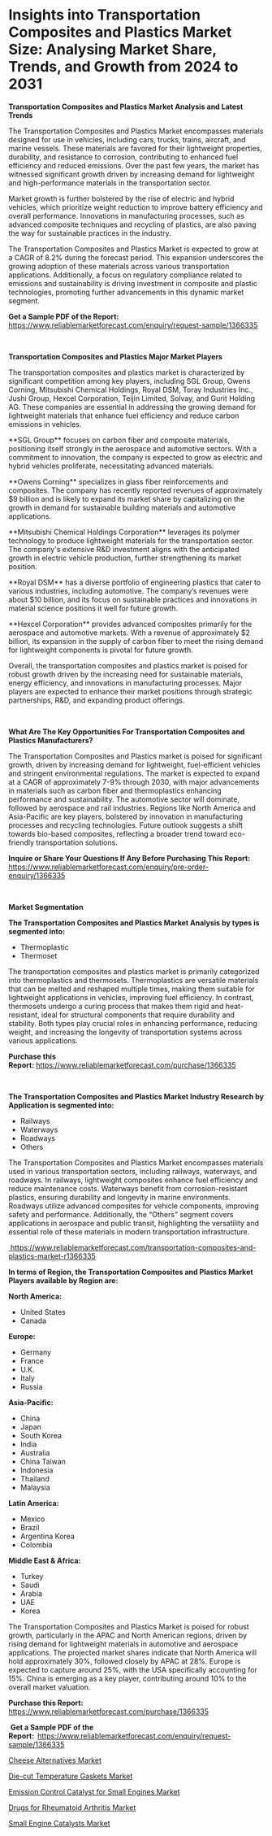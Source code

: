 <p><h1>Insights into Transportation Composites and Plastics Market Size: Analysing Market Share, Trends, and Growth from 2024 to 2031</h1></p><p><strong>Transportation Composites and Plastics Market Analysis and Latest Trends</strong></p>
<p><p>The Transportation Composites and Plastics Market encompasses materials designed for use in vehicles, including cars, trucks, trains, aircraft, and marine vessels. These materials are favored for their lightweight properties, durability, and resistance to corrosion, contributing to enhanced fuel efficiency and reduced emissions. Over the past few years, the market has witnessed significant growth driven by increasing demand for lightweight and high-performance materials in the transportation sector.</p><p>Market growth is further bolstered by the rise of electric and hybrid vehicles, which prioritize weight reduction to improve battery efficiency and overall performance. Innovations in manufacturing processes, such as advanced composite techniques and recycling of plastics, are also paving the way for sustainable practices in the industry.</p><p>The Transportation Composites and Plastics Market is expected to grow at a CAGR of 8.2% during the forecast period. This expansion underscores the growing adoption of these materials across various transportation applications. Additionally, a focus on regulatory compliance related to emissions and sustainability is driving investment in composite and plastic technologies, promoting further advancements in this dynamic market segment.</p></p>
<p><strong>Get a Sample PDF of the Report:&nbsp;</strong> <a href="https://www.reliablemarketforecast.com/enquiry/request-sample/1366335">https://www.reliablemarketforecast.com/enquiry/request-sample/1366335</a></p>
<p>&nbsp;</p>
<p><strong>Transportation Composites and Plastics Major Market Players</strong></p>
<p><p>The transportation composites and plastics market is characterized by significant competition among key players, including SGL Group, Owens Corning, Mitsubishi Chemical Holdings, Royal DSM, Toray Industries Inc., Jushi Group, Hexcel Corporation, Teijin Limited, Solvay, and Gurit Holding AG. These companies are essential in addressing the growing demand for lightweight materials that enhance fuel efficiency and reduce carbon emissions in vehicles.</p><p>**SGL Group** focuses on carbon fiber and composite materials, positioning itself strongly in the aerospace and automotive sectors. With a commitment to innovation, the company is expected to grow as electric and hybrid vehicles proliferate, necessitating advanced materials.</p><p>**Owens Corning** specializes in glass fiber reinforcements and composites. The company has recently reported revenues of approximately $9 billion and is likely to expand its market share by capitalizing on the growth in demand for sustainable building materials and automotive applications.</p><p>**Mitsubishi Chemical Holdings Corporation** leverages its polymer technology to produce lightweight materials for the transportation sector. The company's extensive R&D investment aligns with the anticipated growth in electric vehicle production, further strengthening its market position.</p><p>**Royal DSM** has a diverse portfolio of engineering plastics that cater to various industries, including automotive. The company’s revenues were about $10 billion, and its focus on sustainable practices and innovations in material science positions it well for future growth.</p><p>**Hexcel Corporation** provides advanced composites primarily for the aerospace and automotive markets. With a revenue of approximately $2 billion, its expansion in the supply of carbon fiber to meet the rising demand for lightweight components is pivotal for future growth.</p><p>Overall, the transportation composites and plastics market is poised for robust growth driven by the increasing need for sustainable materials, energy efficiency, and innovations in manufacturing processes. Major players are expected to enhance their market positions through strategic partnerships, R&D, and expanding product offerings.</p></p>
<p>&nbsp;</p>
<p><strong>What Are The Key Opportunities For Transportation Composites and Plastics Manufacturers?</strong></p>
<p><p>The Transportation Composites and Plastics market is poised for significant growth, driven by increasing demand for lightweight, fuel-efficient vehicles and stringent environmental regulations. The market is expected to expand at a CAGR of approximately 7-9% through 2030, with major advancements in materials such as carbon fiber and thermoplastics enhancing performance and sustainability. The automotive sector will dominate, followed by aerospace and rail industries. Regions like North America and Asia-Pacific are key players, bolstered by innovation in manufacturing processes and recycling technologies. Future outlook suggests a shift towards bio-based composites, reflecting a broader trend toward eco-friendly transportation solutions.</p></p>
<p><strong>Inquire or Share Your Questions If Any Before Purchasing This Report:</strong> <a href="https://www.reliablemarketforecast.com/enquiry/pre-order-enquiry/1366335">https://www.reliablemarketforecast.com/enquiry/pre-order-enquiry/1366335</a></p>
<p>&nbsp;</p>
<p><strong>Market Segmentation</strong></p>
<p><strong>The Transportation Composites and Plastics Market Analysis by types is segmented into:</strong></p>
<p><ul><li>Thermoplastic</li><li>Thermoset</li></ul></p>
<p><p>The transportation composites and plastics market is primarily categorized into thermoplastics and thermosets. Thermoplastics are versatile materials that can be melted and reshaped multiple times, making them suitable for lightweight applications in vehicles, improving fuel efficiency. In contrast, thermosets undergo a curing process that makes them rigid and heat-resistant, ideal for structural components that require durability and stability. Both types play crucial roles in enhancing performance, reducing weight, and increasing the longevity of transportation systems across various applications.</p></p>
<p><strong>Purchase this Report:&nbsp;</strong><a href="https://www.reliablemarketforecast.com/purchase/1366335">https://www.reliablemarketforecast.com/purchase/1366335</a></p>
<p>&nbsp;</p>
<p><strong>The Transportation Composites and Plastics Market Industry Research by Application is segmented into:</strong></p>
<p><ul><li>Railways</li><li>Waterways</li><li>Roadways</li><li>Others</li></ul></p>
<p><p>The Transportation Composites and Plastics Market encompasses materials used in various transportation sectors, including railways, waterways, and roadways. In railways, lightweight composites enhance fuel efficiency and reduce maintenance costs. Waterways benefit from corrosion-resistant plastics, ensuring durability and longevity in marine environments. Roadways utilize advanced composites for vehicle components, improving safety and performance. Additionally, the “Others” segment covers applications in aerospace and public transit, highlighting the versatility and essential role of these materials in modern transportation infrastructure.</p></p>
<p><a href="https://www.reliablemarketforecast.com/transportation-composites-and-plastics-market-r1366335">&nbsp;https://www.reliablemarketforecast.com/transportation-composites-and-plastics-market-r1366335</a></p>
<p><strong>In terms of Region, the Transportation Composites and Plastics Market Players available by Region are:</strong></p>
<p>
    <p> <strong> North America: </strong>
        <ul>
            <li>United States</li>
            <li>Canada</li>
        </ul>
        </p> 
    <p> <strong> Europe: </strong>
        <ul>
            <li>Germany</li>
            <li>France</li>
            <li>U.K.</li>
            <li>Italy</li>
            <li>Russia</li>
        </ul>
        </p> 
    <p> <strong> Asia-Pacific: </strong>
        <ul>
            <li>China</li>
            <li>Japan</li>
            <li>South Korea</li>
            <li>India</li>
            <li>Australia</li>
            <li>China Taiwan</li>
            <li>Indonesia</li>
            <li>Thailand</li>
            <li>Malaysia</li>
        </ul>
        </p> 
    <p> <strong> Latin America: </strong>
        <ul>
            <li>Mexico</li>
            <li>Brazil</li>
            <li>Argentina Korea</li>
            <li>Colombia</li>
        </ul>
        </p> 
    <p> <strong> Middle East & Africa: </strong>
        <ul>
            <li>Turkey</li>
            <li>Saudi</li>
            <li>Arabia</li>
            <li>UAE</li>
            <li>Korea</li>
        </ul>
    </p>
    </p>
<p><p>The Transportation Composites and Plastics Market is poised for robust growth, particularly in the APAC and North American regions, driven by rising demand for lightweight materials in automotive and aerospace applications. The projected market shares indicate that North America will hold approximately 30%, followed closely by APAC at 28%. Europe is expected to capture around 25%, with the USA specifically accounting for 15%. China is emerging as a key player, contributing around 10% to the overall market valuation.</p></p>
<p><strong>Purchase this Report: </strong><a href="https://www.reliablemarketforecast.com/purchase/1366335">https://www.reliablemarketforecast.com/purchase/1366335</a></p>
<p>&nbsp;<strong>Get a Sample PDF of the Report:&nbsp;&nbsp;</strong><a href="https://www.reliablemarketforecast.com/enquiry/request-sample/1366335">https://www.reliablemarketforecast.com/enquiry/request-sample/1366335</a></p>
<p><strong></strong></p>
<p><p><a href="https://www.linkedin.com/pulse/global-cheese-alternatives-market-trends-innovations-forward-looking-pebof?trackingId=KNsZWGTNRLyZxLnP2Bz7dQ%3D%3D">Cheese Alternatives Market</a></p><p><a href="https://github.com/CliffMedina6/Market-Research-Report-List-6/blob/main/die-cut-temperature-gaskets-market.md">Die-cut Temperature Gaskets Market</a></p><p><a href="https://issuu.com/reportprime-2/docs/emission-control-catalyst-for-small_0f49ba56a13cdc">Emission Control Catalyst for Small Engines Market</a></p><p><a href="https://www.linkedin.com/pulse/comprehensive-analysis-global-drugs-rheumatoid-arthritis-nwite?trackingId=f7%2BWeLClT4KhzD%2F54Tf%2BiQ%3D%3D">Drugs for Rheumatoid Arthritis Market</a></p><p><a href="https://issuu.com/reportprime-2/docs/small-engine-catalysts-market-size-_9fb01906292fcc">Small Engine Catalysts Market</a></p></p>